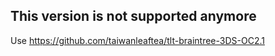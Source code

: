## This version is not supported anymore
Use https://github.com/taiwanleaftea/tlt-braintree-3DS-OC2.1
